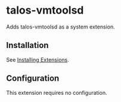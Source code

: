 # talos-vmtoolsd

Adds talos-vmtoolsd as a system extension.

## Installation

See [Installing Extensions](https://github.com/siderolabs/extensions#installing-extensions).

## Configuration

This extension requires no configuration.
